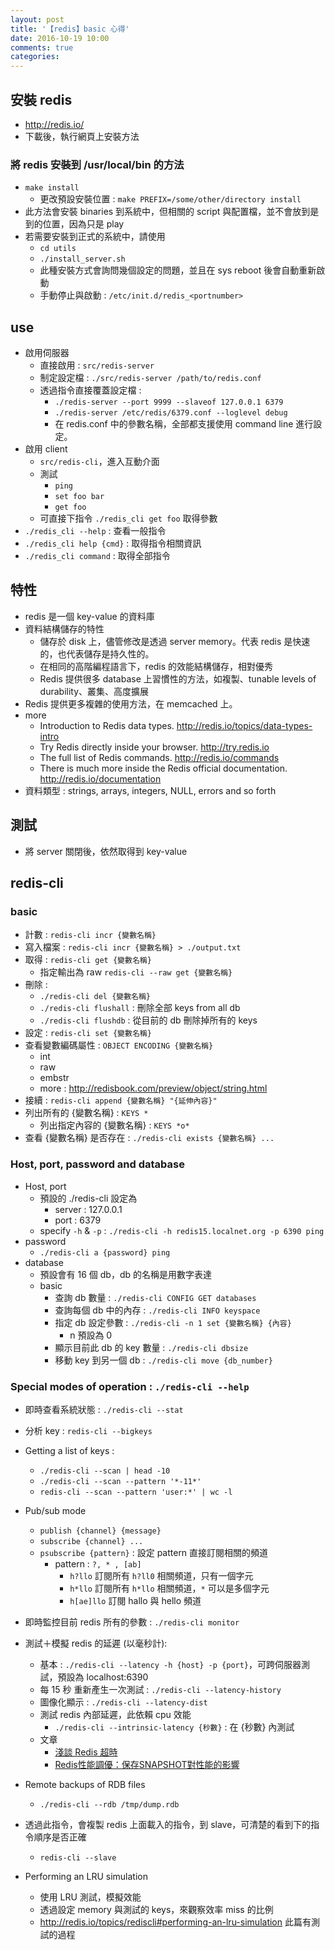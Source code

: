 ```yaml
---
layout: post
title: '【redis】basic 心得'
date: 2016-10-19 10:00
comments: true
categories: 
---
```

## 安裝 redis

- http://redis.io/
- 下載後，執行網頁上安裝方法

### 將 redis 安裝到 /usr/local/bin 的方法

- `make install`
	- 更改預設安裝位置 : `make PREFIX=/some/other/directory install`
- 此方法會安裝 binaries 到系統中，但相關的 script 與配置檔，並不會放到是到的位置，因為只是 play
- 若需要安裝到正式的系統中，請使用
	- `cd utils`
	- `./install_server.sh`
	- 此種安裝方式會詢問幾個設定的問題，並且在 sys reboot 後會自動重新啟動
	- 手動停止與啟動 : `/etc/init.d/redis_<portnumber>`

## use

- 啟用伺服器
	- 直接啟用 : `src/redis-server`
	- 制定設定檔 : `./src/redis-server /path/to/redis.conf`
	- 透過指令直接覆蓋設定檔 : 
		- `./redis-server --port 9999 --slaveof 127.0.0.1 6379`
		- `./redis-server /etc/redis/6379.conf --loglevel debug`
		- 在 redis.conf 中的參數名稱，全部都支援使用 command line 進行設定。
- 啟用 client
	- `src/redis-cli`，進入互動介面
	- 測試
		- `ping`
		- `set foo bar`
		- `get foo`
	- 可直接下指令 `./redis_cli get foo` 取得參數
- `./redis_cli --help` : 查看一般指令
- `./redis_cli help {cmd}` : 取得指令相關資訊
- `./redis_cli command` : 取得全部指令

## 特性

- redis 是一個 key-value 的資料庫
- 資料結構儲存的特性
	- 儲存於 disk 上，儘管修改是透過 server memory。代表 redis 是快速的，也代表儲存是持久性的。
	- 在相同的高階編程語言下，redis 的效能結構儲存，相對優秀
	- Redis 提供很多 database 上習慣性的方法，如複製、tunable levels of durability、叢集、高度擴展
- Redis 提供更多複雜的使用方法，在 memcached 上。
- more
	* Introduction to Redis data types. http://redis.io/topics/data-types-intro
	* Try Redis directly inside your browser. http://try.redis.io
	* The full list of Redis commands. http://redis.io/commands
	* There is much more inside the Redis official documentation. http://redis.io/documentation
- 資料類型 : strings, arrays, integers, NULL, errors and so forth

## 測試

- 將 server 關閉後，依然取得到 key-value

## redis-cli

### basic

- 計數 : `redis-cli incr {變數名稱}`
- 寫入檔案 : `redis-cli incr {變數名稱} > ./output.txt`
- 取得 : `redis-cli get {變數名稱}`
	- 指定輸出為 raw `redis-cli --raw get {變數名稱}`
- 刪除 : 
	- `./redis-cli del {變數名稱}`
	- `./redis-cli flushall` : 刪除全部 keys from all db
	- `./redis-cli flushdb` : 從目前的 db 刪除掉所有的 keys
- 設定 : `redis-cli set {變數名稱}`
- 查看變數編碼屬性 : `OBJECT ENCODING {變數名稱}`
	- int
	- raw
	- embstr
	- more : <http://redisbook.com/preview/object/string.html>
- 接續 : `redis-cli append {變數名稱} "{延伸內容}"`
- 列出所有的 {變數名稱} : `KEYS *`
	- 列出指定內容的 {變數名稱} : `KEYS *o*`
- 查看 {變數名稱} 是否存在 : `./redis-cli exists {變數名稱} ...`

### Host, port, password and database

- Host, port
	- 預設的 ./redis-cli 設定為
		- server : 127.0.0.1 
		- port : 6379
	- specify `-h` & `-p` : `./redis-cli -h redis15.localnet.org -p 6390 ping`
- password
	- `./redis-cli a {password} ping`
- database
	- 預設會有 16 個 db，db 的名稱是用數字表達
	- basic
		- 查詢 db 數量 : `./redis-cli CONFIG GET databases`
		- 查詢每個 db 中的內存 : `./redis-cli INFO keyspace`
		- 指定 db 設定參數 : `./redis-cli -n 1 set {變數名稱} {內容}`
			- n 預設為 0 
		- 顯示目前此 db 的 key 數量 : `./redis-cli dbsize`
		- 移動 key 到另一個 db : `./redis-cli move {db_number}`

### Special modes of operation : `./redis-cli --help`

- 即時查看系統狀態 : `./redis-cli --stat`
- 分析 key : `redis-cli --bigkeys`
- Getting a list of keys : 
	- `./redis-cli --scan | head -10`
	- `./redis-cli --scan --pattern '*-11*'`
	- `redis-cli --scan --pattern 'user:*' | wc -l`

- Pub/sub mode
	- `publish {channel} {message}`
	- `subscribe {channel} ...`
	- `psubscribe {pattern}` : 設定 pattern 直接訂閱相關的頻道
		- pattern : `?, * , [ab]`
			- `h?llo` 訂閱所有 `h?ll0` 相關頻道，只有一個字元
			- `h*llo` 訂閱所有 `h*llo` 相關頻道，`*` 可以是多個字元
			- `h[ae]llo` 訂閱 hallo 與 hello 頻道

- 即時監控目前 redis 所有的參數 : `./redis-cli monitor`
- 測試＋模擬 redis 的延遲 (以毫秒計): 
	- 基本 : `./redis-cli --latency -h {host} -p {port}`，可跨伺服器測試，預設為 localhost:6390
	- 每 15 秒 重新產生一次測試 : `./redis-cli --latency-history`
	- 圖像化顯示 : `./redis-cli --latency-dist`
	- 測試 redis 內部延遲，此依賴 cpu 效能
		- `./redis-cli --intrinsic-latency {秒數}` : 在 {秒數} 內測試
	- 文章
		- [淺談 Redis 超時](https://read01.com/yz68z4.html)
		- [Redis性能調優：保存SNAPSHOT對性能的影響](https://read01.com/O3a48K.html)
- Remote backups of RDB files
	- `./redis-cli --rdb /tmp/dump.rdb`
- 透過此指令，會複製 redis 上面載入的指令，到 slave，可清楚的看到下的指令順序是否正確 
	- `redis-cli --slave`
- Performing an LRU simulation 
	- 使用 LRU 測試，模擬效能
	- 透過設定 memory 與測試的 keys，來觀察效率 miss 的比例
	- <http://redis.io/topics/rediscli#performing-an-lru-simulation> 此篇有測試的過程